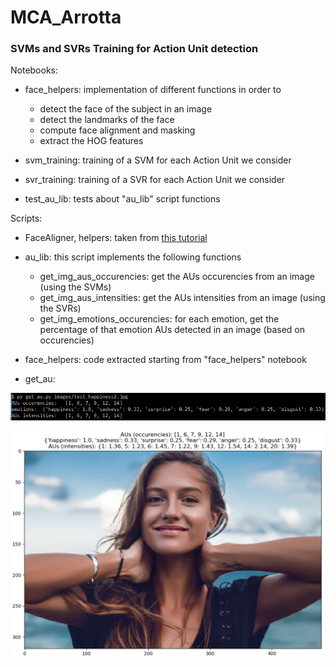 # MCA_Arrotta
### SVMs and SVRs Training for Action Unit detection

Notebooks:

- face\_helpers: implementation of different functions in order to
  - detect the face of the subject in an image
  - detect the landmarks of the face
  - compute face alignment and masking
  - extract the HOG features
- svm\_training: training of a SVM for each Action Unit we consider

- svr\_training: training of a SVR for each Action Unit we consider
- test\_au\_lib: tests about "au\_lib" script functions



Scripts:

- FaceAligner, helpers: taken from [this tutorial](https://www.pyimagesearch.com/2017/05/22/face-alignment-with-opencv-and-python/)
- au\_lib: this script implements the following functions
  - get\_img\_aus\_occurencies:      get the AUs occurencies from an image (using the SVMs)
  - get\_img\_aus\_intensities:      get the AUs intensities from an image (using the SVRs)
  - get\_img\_emotions\_occurencies: for each emotion, get the percentage of that emotion AUs detected in an image (based on occurencies)
- face\_helpers: code extracted starting from "face\_helpers" notebook

- get\_au:

![Image1](images/get_au_img1.PNG)

![Image2](images/get_au_img2.PNG)


